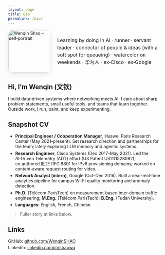 ```yaml
---
layout: page
title: Bio
permalink: /bio/
---
```


<style>
  /* Lightweight polish that plays nicely with Minima */
  .about-hero { display: flex; align-items: center; gap: 1.25rem; margin-bottom: 1.25rem; }
  .about-hero .avatar { width: 140px; height: 140px; border-radius: 16px; object-fit: cover; box-shadow: 0 6px 16px rgba(0,0,0,.08); border: 1px solid rgba(0,0,0,.06); }
  .about-hero .tagline { font-size: 1rem; line-height: 1.5; }
  @media (max-width: 640px) { .about-hero { flex-direction: column; text-align: center; } }
  .link-list { list-style: none; padding-left: 0; }
  .link-list li { margin: .25rem 0; }
  .cv-list li { margin-bottom: .35rem; }
</style>

<div class="about-hero">
  <!-- Update the src to match where you place the image in your repo -->
  <img src="{{ site.baseurl }}/assets/images/id_watercolor.jpeg" alt="Wenqin Shao – self‑portrait" class="avatar">
  <div class="tagline">
    Learning by doing in AI · runner · servant leader · connector of people &amp; ideas (with a soft spot for queueing) · watercolor on weekends · 华为人 · ex‑Cisco · ex‑Google
  </div>
</div>

## Hi, I’m Wenqin (文钦)

I build data‑driven systems where networking meets AI. I care about sharp problem statements, small useful tools, and teams that learn together. Outside work, I run, paint, and keep experimenting.

## Snapshot CV
<ul class="cv-list">
  <li><strong>Principal Engineer / Cooperation Manager</strong>, Huawei Paris Research Center (May 2021–present). Set research direction and partnerships for the team; lately exploring LLM memory and agentic systems.</li>
  <li><strong>Research Engineer</strong>, Cisco Systems (Dec 2017–May 2021). Led the AI‑Driven Telemetry (ADT) effort (US Patent US11115280B2); co‑authored <abbr title="Internet Engineering Task Force">IETF</abbr> RFC 8801 for IPv6 provisioning domains; worked on content‑aware request routing for video.</li>
  <li><strong>Network Analyst (intern)</strong>, Google (Oct–Dec 2016). Built a near‑real‑time analytics pipeline for campus Wi‑Fi quality monitoring and anomaly detection.</li>
  <li><strong>Ph.D.</strong> (Télécom ParisTech) on measurement‑based inter‑domain traffic engineering; <strong>M.Eng.</strong> (Télécom ParisTech); <strong>B.Eng.</strong> (Fudan University).</li>
  <li><strong>Languages</strong>: English, French, Chinese.</li>
</ul>

> Fuller story at links below.

## Links
<ul class="link-list">
  <li>GitHub: <a href="https://github.com/WenqinSHAO" rel="me">github.com/WenqinSHAO</a></li>
  <li>LinkedIn: <a href="https://www.linkedin.com/in/shaowq/" rel="me">linkedin.com/in/shaowq</a></li>
</ul>
